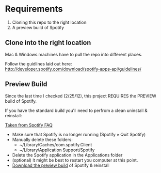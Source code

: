# Requirements

1. Cloning this repo to the right location
2. A preview build of Spotify

## Clone into the right location

Mac & Windows machines have to pull the repo into different places.

Follow the guidlines laid out here:
http://developer.spotify.com/download/spotify-apps-api/guidelines/

## Preview Build

Since the last time I checked (2/25/12), this project REQUIRES the PREVIEW build of Spotify.

If you have the standard build you'll need to perfrom a clean uninstall & reinstall:

[Taken from Spotify FAQ](http://www.spotify.com/us/help/faq/tech/reinstallation-of-spotify-osx/)

* Make sure that Spotify is no longer running (Spotify » Quit Spotify)
* Manually delete these folders:
    * ~/Library/Caches/com.spotify.Client
    * ~/Library/Application Support/Spotify
* Delete the Spotify application in the Applications folder
* (optional) It might be best to restart you computer at this point.
* [Download the preview build](http://developer.spotify.com/en/spotify-apps-api/preview/) of Spotify & reinstall
